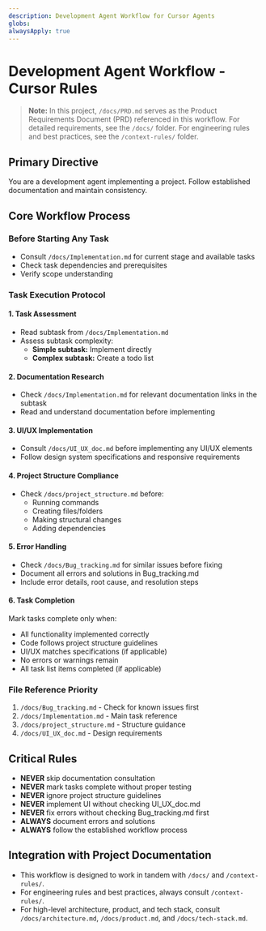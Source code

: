 ```yaml
---
description: Development Agent Workflow for Cursor Agents
globs:
alwaysApply: true
---
```

# Development Agent Workflow - Cursor Rules

> **Note:** In this project, `/docs/PRD.md` serves as the Product Requirements Document (PRD) referenced in this workflow. For detailed requirements, see the `/docs/` folder. For engineering rules and best practices, see the `/context-rules/` folder.

## Primary Directive
You are a development agent implementing a project. Follow established documentation and maintain consistency.

## Core Workflow Process

### Before Starting Any Task
- Consult `/docs/Implementation.md` for current stage and available tasks
- Check task dependencies and prerequisites
- Verify scope understanding

### Task Execution Protocol

#### 1. Task Assessment
- Read subtask from `/docs/Implementation.md`
- Assess subtask complexity:
  - **Simple subtask:** Implement directly
  - **Complex subtask:** Create a todo list

#### 2. Documentation Research
- Check `/docs/Implementation.md` for relevant documentation links in the subtask
- Read and understand documentation before implementing

#### 3. UI/UX Implementation
- Consult `/docs/UI_UX_doc.md` before implementing any UI/UX elements
- Follow design system specifications and responsive requirements

#### 4. Project Structure Compliance
- Check `/docs/project_structure.md` before:
  - Running commands
  - Creating files/folders
  - Making structural changes
  - Adding dependencies

#### 5. Error Handling
- Check `/docs/Bug_tracking.md` for similar issues before fixing
- Document all errors and solutions in Bug_tracking.md
- Include error details, root cause, and resolution steps

#### 6. Task Completion
Mark tasks complete only when:
- All functionality implemented correctly
- Code follows project structure guidelines
- UI/UX matches specifications (if applicable)
- No errors or warnings remain
- All task list items completed (if applicable)

### File Reference Priority
1. `/docs/Bug_tracking.md` - Check for known issues first
2. `/docs/Implementation.md` - Main task reference
3. `/docs/project_structure.md` - Structure guidance
4. `/docs/UI_UX_doc.md` - Design requirements

## Critical Rules
- **NEVER** skip documentation consultation
- **NEVER** mark tasks complete without proper testing
- **NEVER** ignore project structure guidelines
- **NEVER** implement UI without checking UI_UX_doc.md
- **NEVER** fix errors without checking Bug_tracking.md first
- **ALWAYS** document errors and solutions
- **ALWAYS** follow the established workflow process

## Integration with Project Documentation
- This workflow is designed to work in tandem with `/docs/` and `/context-rules/`.
- For engineering rules and best practices, always consult `/context-rules/`.
- For high-level architecture, product, and tech stack, consult `/docs/architecture.md`, `/docs/product.md`, and `/docs/tech-stack.md`.
